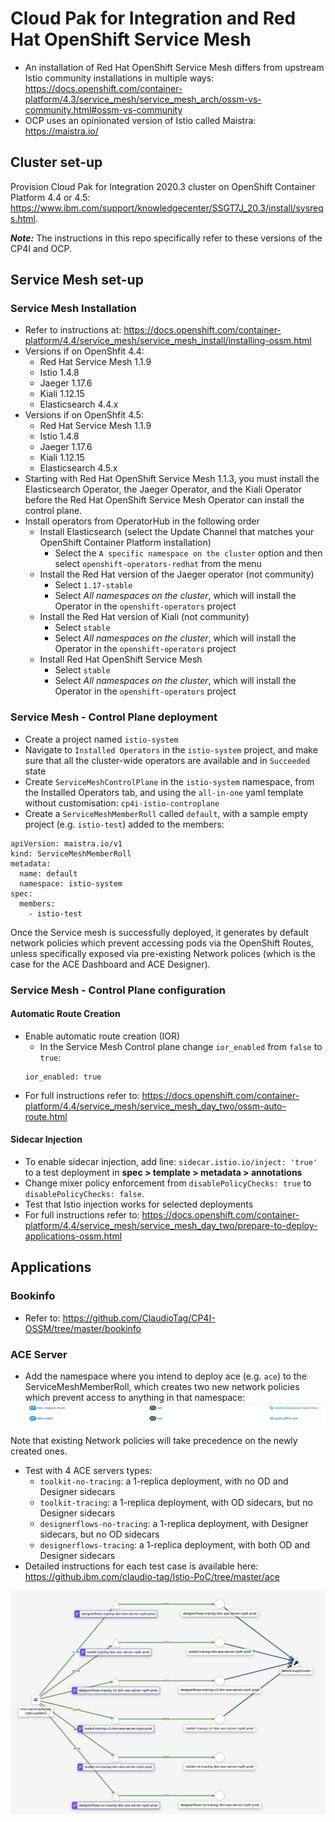 # Cloud Pak for Integration and Red Hat OpenShift Service Mesh

[//]: 1 "Need more context: the top level CP4I-OSSM readme needs to better explain what it is, why it’s there for people who come to it without reading this post. "

- An installation of Red Hat OpenShift Service Mesh differs from upstream Istio community installations in multiple ways: https://docs.openshift.com/container-platform/4.3/service_mesh/service_mesh_arch/ossm-vs-community.html#ossm-vs-community
- OCP uses an opinionated version of Istio called Maistra: https://maistra.io/

## Cluster set-up

Provision Cloud Pak for Integration 2020.3 cluster on OpenShift Container Platform 4.4 or 4.5: https://www.ibm.com/support/knowledgecenter/SSGT7J_20.3/install/sysreqs.html.

***Note:*** The instructions in this repo specifically refer to these versions of the CP4I and OCP.

## Service Mesh set-up

### Service Mesh Installation
- Refer to instructions at: https://docs.openshift.com/container-platform/4.4/service_mesh/service_mesh_install/installing-ossm.html
- Versions if on OpenShfit 4.4:
  - Red Hat Service Mesh 1.1.9
  - Istio 1.4.8
  - Jaeger 1.17.6
  - Kiali 1.12.15
  - Elasticsearch 4.4.x
- Versions if on OpenShfit 4.5:
  - Red Hat Service Mesh 1.1.9
  - Istio 1.4.8
  - Jaeger 1.17.6
  - Kiali 1.12.15
  - Elasticsearch 4.5.x
- Starting with Red Hat OpenShift Service Mesh 1.1.3, you must install the Elasticsearch Operator, the Jaeger Operator, and the Kiali Operator before the Red Hat OpenShift Service Mesh Operator can install the control plane.
- Install operators from OperatorHub in the following order
  - Install Elasticsearch (select the Update Channel that matches your OpenShift Container Platform installation)
    - Select the `A specific namespace on the cluster` option and then select `openshift-operators-redhat` from the menu
  - Install the Red Hat version of the Jaeger operator (not community)
    - Select `1.17-stable`
    - Select *All namespaces on the cluster*, which will install the Operator in the `openshift-operators` project
  - Install the Red Hat version of Kiali (not community)
    - Select `stable`
    - Select *All namespaces on the cluster*, which will install the Operator in the `openshift-operators` project
  - Install Red Hat OpenShift Service Mesh
    - Select `stable`
    - Select *All namespaces on the cluster*, which will install the Operator in the `openshift-operators` project

### Service Mesh - Control Plane deployment
- Create a project named `istio-system`
- Navigate to `Installed Operators` in the `istio-system` project, and make sure that all the cluster-wide operators are available and in `Succeeded` state
- Create `ServiceMeshControlPlane` in the `istio-system` namespace, from the Installed Operators tab, and using the `all-in-one` yaml template without customisation: `cp4i-istio-controplane`
- Create a `ServiceMeshMemberRoll` called `default`, with a sample empty project (e.g. `istio-test`) added to the members:
```
apiVersion: maistra.io/v1
kind: ServiceMeshMemberRoll
metadata:
  name: default
  namespace: istio-system
spec:
  members:
    - istio-test
```

Once the Service mesh is successfully deployed, it generates by default network policies which prevent accessing pods via the OpenShift Routes, unless specifically exposed via pre-existing Network polices (which is the case for the ACE Dashboard and ACE Designer).

### Service Mesh - Control Plane configuration
#### Automatic Route Creation
[//]: 5 "Explain what IOR is."
- Enable automatic route creation (IOR)
  - In the Service Mesh Control plane change `ior_enabled` from `false` to `true`:
  ```
  ior_enabled: true
  ```
- For full instructions refer to: https://docs.openshift.com/container-platform/4.4/service_mesh/service_mesh_day_two/ossm-auto-route.html  
#### Sidecar Injection
[//]: 2 "Explain that to enable sidecar injection a particular annotation needs to be added to the deployment. This is done differently if the deployment is managed by an operator or not."
- To enable sidecar injection, add line: `sidecar.istio.io/inject: 'true'` to a test deployment in **spec > template > metadata > annotations**
- Change mixer policy enforcement from `disablePolicyChecks: true`  to `disablePolicyChecks: false`.
- Test that Istio injection works for selected deployments
- For full instructions refer to: https://docs.openshift.com/container-platform/4.4/service_mesh/service_mesh_day_two/prepare-to-deploy-applications-ossm.html

## Applications

### Bookinfo
[//]: 3 "Say something about this example, and the fact that we're going to annotate the deployment directly."
- Refer to: https://github.com/ClaudioTag/CP4I-OSSM/tree/master/bookinfo

### ACE Server
- Add the namespace where you intend to deploy ace (e.g. `ace`) to the ServiceMeshMemberRoll, which creates two new network policies which prevent access to anything in that namespace:
![Istio netowrk policies](https://github.com/ClaudioTag/CP4I-OSSM/blob/master/images/Istio-network-policies.png)

Note that existing Network policies will take precedence on the newly created ones.

[//]: 4 "Say something about editing the operator's annotations (https://www.ibm.com/support/knowledgecenter/SSTTDS_11.0.0/com.ibm.ace.icp.doc/certc_install_integrationserveroperandreference.html#crvalues), and how we're going to do it"
- Test with 4 ACE servers types:
  - `toolkit-no-tracing`: a 1-replica deployment, with no OD and Designer sidecars
  - `toolkit-tracing`: a 1-replica deployment, with OD sidecars, but no Designer sidecars
  - `designerflows-no-tracing`: a 1-replica deployment, with Designer sidecars, but no OD sidecars
  - `designerflows-tracing`: a 1-replica deployment, with both OD and Designer sidecars
- Detailed instructions for each test case is available here: https://github.ibm.com/claudio-tag/Istio-PoC/tree/master/ace

![working-configuration](https://github.com/ClaudioTag/CP4I-OSSM/blob/master/images/working-configuration-kiali.png)
